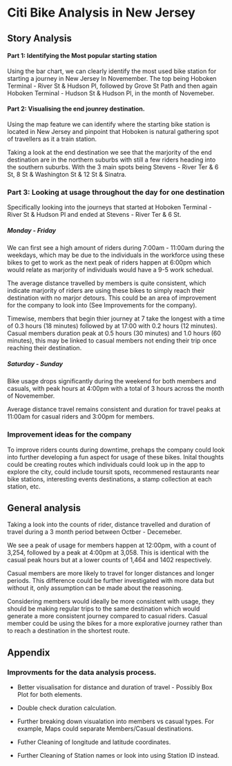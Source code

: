 # Citi Bike Analysis in New Jersey 

## Story Analysis 

#### Part 1: Identifying the Most popular starting station 
Using the bar chart, we can clearly identify the most used bike station for starting a journey in New Jersey In Novemember. The top being Hoboken Terminal - River St & Hudson Pl, followed by Grove St Path and then again Hoboken Terminal - Hudson St & Hudson Pl, in the month of Novemeber. 

#### Part 2: Visualising the end jounrey destination.
Using the map feature we can identify where the starting bike station is located in New Jersey and pinpoint that Hoboken is natural gathering spot of travellers as it a train station. 

Taking a look at the end destination we see that the marjority of the end destination are in the northern suburbs with still a few riders heading into the southern suburbs. With the 3 main spots being Stevens - River Ter & 6 St, 8 St & Washington St & 12 St & Sinatra.

### Part 3: Looking at usage throughout the day for one destination
Specifically looking into the journeys that started at Hoboken Terminal - River St & Hudson Pl and ended at Stevens - River Ter & 6 St.  

##### Monday - Friday
We can first see a high amount of riders during 7:00am - 11:00am during the weekdays, which may be due to the individuals in the workforce using these bikes to get to work as the next peak of riders happen at 6:00pm which would relate as marjority of individuals would have a 9-5 work schedual. 

The average distance travelled by members is quite consistent, which indicate marjority of riders are using these bikes to simply reach their destination with no marjor detours. This could be an area of improvement for the company to look into (See Improvements for the company). 

Timewise, members that begin thier journey at 7 take the longest with a time of 0.3 hours (18 minutes) followed by at 17:00 with 0.2 hours (12 minutes). Casual members duration peak at 0.5 hours (30 minutes) and 1.0 hours (60 minutes), this may be linked to casual members not ending their trip once reaching their destination. 

##### Saturday - Sunday 
Bike usage drops significantly during the weekend for both members and casuals, with peak hours at 4:00pm with a total of 3 hours across the month of Novemember. 

Average distance travel remains consistent and duration for travel peaks at 11:00am for casual riders and 3:00pm for members.  

### Improvement ideas for the company 
To improve riders counts during downtime, prehaps the company could look into further developing a fun aspect for usage of these bikes. Inital thoughts could be creating routes which individuals could look up in the app to explore the city, could include toursit spots, recommened restaurants near bike stations, interesting events destinations, a stamp collection at each station, etc. 

## General analysis 

Taking a look into the counts of rider, distance travelled and duration of travel during a 3 month period between Octber - Decemeber. 

We see a peak of usage for members happen at 12:00pm, with a count of 3,254, followed by a peak at 4:00pm at 3,058. This is identical with the casual peak hours but at a lower counts of 1,464 and 1402 respectively. 

Casual members are more likely to travel for longer distances and longer periods. This difference could be further investigated with more data but without it, only assumption can be made about the reasoning. 

Considering members would ideally be more consistent with usage, they should be making regular trips to the same destination which would generate a more consistent journey compared to casual riders. Casual member could be using the bikes for a more explorative journey rather than to reach a destination in the shortest route. 


## Appendix 

### Improvments for the data analysis process. 

* Better visualisation for distance and duration of travel - Possibly Box Plot for both elements. 

* Double check duration calculation. 

* Further breaking down visualation into members vs casual types. For example, Maps could separate Members/Casual destinations.

* Futher Cleaning of longitude and latitude coordinates.

* Further Cleaning of Station names or look into using Station ID instead. 






